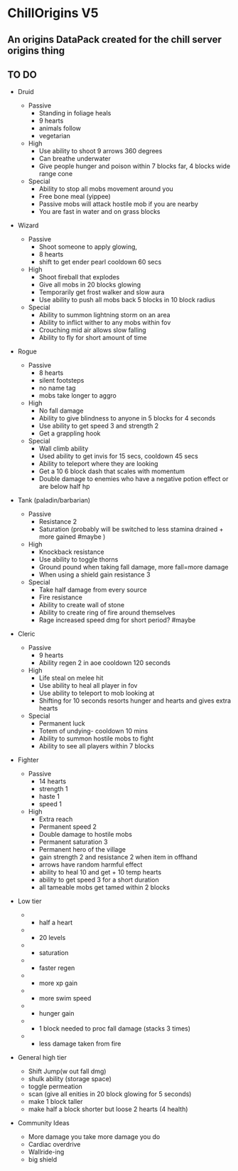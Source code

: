# ChillOrigins V5
## An origins DataPack created for the chill server origins thing


## TO DO
- Druid
  - Passive
    - Standing in foliage heals
    -  9 hearts 
    - animals follow 
    - vegetarian
  - High
    - Use ability to shoot 9 arrows 360 degrees
    - Can breathe underwater
    - Give people hunger and poison within 7 blocks far, 4 blocks wide range cone
  - Special
    - Ability to stop all mobs movement around you
    - Free bone meal (yippee)
    - Passive mobs will attack hostile mob if you are nearby
    - You are fast in water and on grass blocks
- Wizard
  - Passive
    - Shoot someone to apply glowing,
    - 8 hearts
    - shift to get ender pearl cooldown 60 secs 
  - High
    - Shoot fireball that explodes
    - Give all mobs in 20 blocks glowing
    - Temporarily get frost walker and slow aura
    - Use ability to push all mobs back 5 blocks in 10 block radius
  - Special
    - Ability to summon lightning storm on an area
    - Ability to inflict wither to any mobs within fov
    - Crouching mid air allows slow falling
    - Ability to fly for short amount of time
- Rogue
  - Passive
    - 8 hearts 
    - silent footsteps 
    - no name tag 
    - mobs take longer to aggro
  - High
    - No fall damage
    - Ability to give blindness to anyone in 5 blocks for 4 seconds
    - Use ability to get speed 3 and strength 2
    - Get a grappling hook
  - Special
    - Wall climb ability
    - Used ability to get invis for 15 secs, cooldown 45 secs
    - Ability to teleport where they are looking
    - Get a 10 6 block dash that scales with momentum
    - Double damage to enemies who have a negative potion effect or are below half hp
- Tank (paladin/barbarian)
  - Passive
    - Resistance 2 
    - Saturation (probably will be switched to less stamina drained + more gained #maybe )
  - High
    - Knockback resistance
    - Use ability to toggle thorns
    - Ground pound when taking fall damage, more fall=more damage
    - When using a shield gain resistance 3
  - Special
    - Take half damage from every source
    - Fire resistance
    - Ability to create wall of stone
    - Ability to create ring of fire around themselves
    - Rage increased speed dmg for short period? #maybe
- Cleric
  - Passive
    - 9 hearts
    -  Ability regen 2 in aoe cooldown 120 seconds
  - High
    - Life steal on melee hit
    - Use ability to heal all player in fov
    - Use ability to teleport to mob looking at
    - Shifting for 10 seconds resorts hunger and hearts and gives extra hearts
  - Special
    - Permanent luck
    - Totem of undying- cooldown 10 mins
    - Ability to summon hostile mobs to fight
    - Ability to see all players within 7 blocks
- Fighter
  - Passive
    - 14 hearts
    - strength 1
    - haste 1
    - speed 1
  - High
    - Extra reach
    - Permanent speed 2
    - Double damage to hostile mobs
    - Permanent saturation 3
    - Permanent hero of the village
    - gain strength 2 and resistance 2 when item in offhand
    - arrows have random harmful effect
    - ability to heal 10 and get + 10 temp hearts 
    - ability to get speed 3 for a short duration
    - all tameable mobs get tamed within 2 blocks 
- Low tier
  - + half a heart 
  - + 20 levels 
  - + saturation 
  - + faster regen 
  - + more xp gain
  - + more swim speed
  - + hunger gain 
  - + 1 block needed to proc fall damage (stacks 3 times)
  - + less damage taken from fire 
- General high tier
  - Shift Jump(w out fall dmg) 
  - shulk ability (storage space)
  - toggle permeation 
  - scan (give all enities in 20 block glowing for 5 seconds)
  - make 1 block taller
  - make half a block shorter but loose 2 hearts (4 health) 

- Community Ideas
  - More damage you take more damage you do
  - Cardiac overdrive
  - Wallride-ing
  - big shield